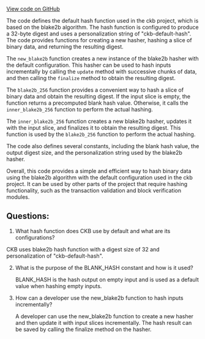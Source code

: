 [View code on GitHub](https://github.com/nervosnetwork/ckb/util/hash/src/lib.rs)

The code defines the default hash function used in the ckb project, which is based on the blake2b algorithm. The hash function is configured to produce a 32-byte digest and uses a personalization string of "ckb-default-hash". The code provides functions for creating a new hasher, hashing a slice of binary data, and returning the resulting digest. 

The `new_blake2b` function creates a new instance of the blake2b hasher with the default configuration. This hasher can be used to hash inputs incrementally by calling the `update` method with successive chunks of data, and then calling the `finalize` method to obtain the resulting digest. 

The `blake2b_256` function provides a convenient way to hash a slice of binary data and obtain the resulting digest. If the input slice is empty, the function returns a precomputed blank hash value. Otherwise, it calls the `inner_blake2b_256` function to perform the actual hashing. 

The `inner_blake2b_256` function creates a new blake2b hasher, updates it with the input slice, and finalizes it to obtain the resulting digest. This function is used by the `blake2b_256` function to perform the actual hashing. 

The code also defines several constants, including the blank hash value, the output digest size, and the personalization string used by the blake2b hasher. 

Overall, this code provides a simple and efficient way to hash binary data using the blake2b algorithm with the default configuration used in the ckb project. It can be used by other parts of the project that require hashing functionality, such as the transaction validation and block verification modules.
## Questions: 
 1. What hash function does CKB use by default and what are its configurations?
   
   CKB uses blake2b hash function with a digest size of 32 and personalization of "ckb-default-hash". 

2. What is the purpose of the BLANK_HASH constant and how is it used?
   
   BLANK_HASH is the hash output on empty input and is used as a default value when hashing empty inputs.

3. How can a developer use the new_blake2b function to hash inputs incrementally?
   
   A developer can use the new_blake2b function to create a new hasher and then update it with input slices incrementally. The hash result can be saved by calling the finalize method on the hasher.
